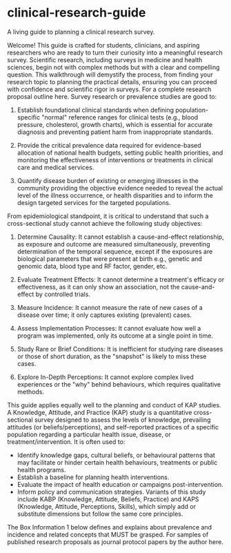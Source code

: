 # clinical-research-guide
A living guide to planning a clinical research survey.

Welcome! This guide is crafted for students, clinicians, and aspiring researchers who are ready to turn their curiosity into a meaningful research survey. Scientific research, including surveys in medicine and health sciences, begin not with complex methods but with a clear and compelling question. This walkthrough will demystify the process, from finding your research topic to planning the practical details, ensuring you can proceed with confidence and scientific rigor in surveys. For a complete research proposal outline here. Survey research or prevalence studies are good to:
1.	Establish foundational clinical standards when defining population-specific "normal" reference ranges for clinical tests (e.g., blood pressure, cholesterol, growth charts), which is essential for accurate diagnosis and preventing patient harm from inappropriate standards.

2.	Provide the critical prevalence data required for evidence-based allocation of national health budgets, setting public health priorities, and monitoring the effectiveness of interventions or treatments in clinical care and medical services.

3.	Quantify disease burden of existing or emerging illnesses in the community providing the objective evidence needed to reveal the actual level of the illness occurrence, or health disparities and to inform the design targeted services for the targeted populations. 

From epidemiological standpoint, it is critical to understand that such a cross-sectional study cannot achieve the following study objectives:

1.	Determine Causality: It cannot establish a cause-and-effect relationship, as exposure and outcome are measured simultaneously, preventing determination of the temporal sequence, except if the exposures are biological parameters that were present at birth e.g., genetic and genomic data, blood type and RF factor, gender, etc.

2.	Evaluate Treatment Effects: It cannot determine a treatment's efficacy or effectiveness, as it can only show an association, not the cause-and-effect by controlled trials.

3.	Measure Incidence: It cannot measure the rate of new cases of a disease over time; it only captures existing (prevalent) cases.

4.	Assess Implementation Processes: It cannot evaluate how well a program was implemented, only its outcome at a single point in time.

5.	Study Rare or Brief Conditions: It is inefficient for studying rare diseases or those of short duration, as the "snapshot" is likely to miss these cases.

6.	Explore In-Depth Perceptions: It cannot explore complex lived experiences or the "why" behind behaviours, which requires qualitative methods.

This guide applies equally well to the planning and conduct of KAP studies. A Knowledge, Attitude, and Practice (KAP) study is a quantitative cross-sectional survey designed to assess the levels of knowledge, prevailing attitudes (or beliefs/perceptions), and self-reported practices of a specific population regarding a particular health issue, disease, or treatment/intervention. It is often used to:
  * Identify knowledge gaps, cultural beliefs, or behavioural patterns that may facilitate or hinder certain health behaviours, treatments or public health programs.
  * Establish a baseline for planning health interventions.
  * Evaluate the impact of health education or campaigns post-intervention.
  * Inform policy and communication strategies.
Variants of this study include KABP (Knowledge, Attitude, Beliefs, Practice) and KAPS (Knowledge, Attitude, Perceptions, Skills), which simply add or substitute dimensions but follow the same core principles. 

The Box Information 1 below defines and explains about prevalence and incidence and related concepts that MUST be grasped. For samples of published research proposals as journal protocol papers by the author here.

